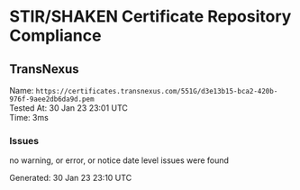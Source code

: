 # STIR/SHAKEN Certificate Repository Compliance

## TransNexus

Name: `https://certificates.transnexus.com/551G/d3e13b15-bca2-420b-976f-9aee2db6da9d.pem`\
Tested At: 30 Jan 23 23:01 UTC\
Time: 3ms

### Issues

no warning, or error, or notice date level issues were found

Generated: 30 Jan 23 23:10 UTC